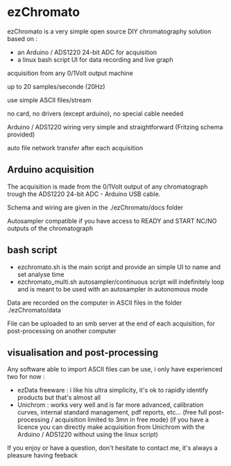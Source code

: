 # ezChromato

ezChromato is a very simple open source DIY chromatography solution based on :

- an Arduino / ADS1220 24-bit ADC for acquisition
- a linux bash script UI for data recording and live graph

acquisition from any 0/1Volt output machine

up to 20 samples/seconde (20Hz)

use simple ASCII files/stream

no card, no drivers (except arduino), no special cable needed

Arduino / ADS1220 wiring very simple and straightforward (Fritzing schema provided)

auto file network transfer after each acquisition

## Arduino acquisition

The acquisition is made from the 0/1Volt output of any chromatograph trough the ADS1220 24-bit ADC - Arduino USB cable.

Schema and wiring are given in the ./ezChromato/docs folder

Autosampler compatible if you have access to READY and START NC/NO outputs of the chromatograph

## bash script

- ezchromato.sh is the main script and provide an simple UI to name and set analyse time
- ezchromato_multi.sh autosampler/continuous script will indefinitely loop and is meant to be used with an autosampler in autonomous mode

Data are recorded on the computer in ASCII files in the folder ./ezChromato/data

File can be uploaded to an smb server at the end of each acquisition, for post-processing on another computer

## visualisation and post-processing

Any software able to import ASCII files can be use, i only have experienced two for now :
 
- ezData freeware : i like his ultra simplicity, it's ok to rapidly identify products but that's almost all
- Unichrom : works very well and is far more advanced, calibration curves, internal standard management, pdf reports, etc...
(free full post-processing / acquisition limited to 3mn in free mode)
(if you have a licence you can directly make acquisition from Unichrom with the Arduino / ADS1220 without using the linux script)


If you enjoy or have a question, don't hesitate to contact me, it's always a pleasure having feeback
